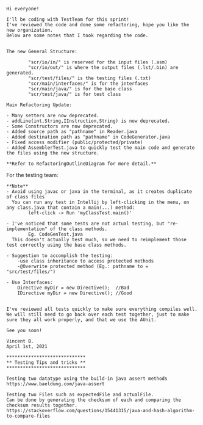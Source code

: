 
    Hi everyone!

    I'll be coding with TestTeam for this sprint!
    I've reviewed the code and done some refactoring, hope you like the new organization.
    Below are some notes that I took regarding the code.


    The new General Structure:

            "scr/io/in/" is reserved for the input files (.asm)
            "scr/io/out/" is where the output files (.lst/.bin) are generated.
            "scr/test/files/" is the testing files (.txt)
            "scr/main/interfaces/" is for the interfaces
            "scr/main/java/" is for the base class
            "scr/test/java/" is for test class
    
    Main Refactoring Update:

    - Many setters are now deprecated.
    - addLine(int,String,IInstruction,String) is now deprecated.
    - Some Constructors are now deprecated.
    - Added source path as "pathname" in Reader.java
    - Added destination path as "pathname" in CodeGenerator.java
    - Fixed access modifier (public/protected/private)
    - Added AssemblerTest.java to quickly test the main code and generate the files using the new structure.

    **Refer to RefactoringOutlineDiagram for more detail.**


For the testing team:

    **Note**
    - Avoid using javac or java in the terminal, as it creates duplicate of class files
      You can run any test in Intellij by left-clicking in the menu, on any class.java that contain a main(...) method:
            left-click -> Run 'myClassTest.main()'
       
    - I've noticed that some tests are not actual testing, but "re-implementation" of the class methods.
            Eg. CodeGenTest.java
      This doesn't actually test much, so we need to reimplement those test correctly using the base class methods.

    - Suggestion to accomplish the testing:
        -use class inheritance to access protected methods
        -@Overwrite protected method (Eg.: pathname to = "src/test/files/")

    - Use Interfaces:
        Directive myDir = new Directive();  //Bad
        IDirective myDir = new Directive(); //Good


    I've reviewed all tests quickly to make sure everything compiles well.
    We will still need to go back over each test together, just to make sure they all work properly, and that we use the AUnit.
    
    See you soon!

    Vincent B.
    April 1st, 2021

    *****************************
    ** Testing Tips and tricks **
    *****************************

    Testing two datatype using the build-in java assert methods
    https://www.baeldung.com/java-assert

    Testing two Files such as expectedFile and actualFile.
    Can be done by generating the checksum of each and comparing the checksum results together.
    https://stackoverflow.com/questions/15441315/java-and-hash-algorithm-to-compare-files


 
